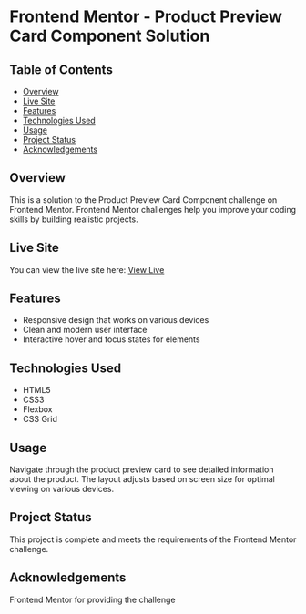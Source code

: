 # Frontend Mentor - Product Preview Card Component Solution

## Table of Contents
- [Overview](#overview)
- [Live Site](#live-site)
- [Features](#features)
- [Technologies Used](#technologies-used)
- [Usage](#usage)
- [Project Status](#project-status)
- [Acknowledgements](#acknowledgements)

## Overview
This is a solution to the Product Preview Card Component challenge on Frontend Mentor. Frontend Mentor challenges help you improve your coding skills by building realistic projects.

## Live Site
You can view the live site here: [View Live](https://coco390.github.io/product-preview-card-component-main/)

## Features
- Responsive design that works on various devices
- Clean and modern user interface
- Interactive hover and focus states for elements

## Technologies Used
- HTML5
- CSS3
- Flexbox
- CSS Grid

## Usage
Navigate through the product preview card to see detailed information about the product. The layout adjusts based on screen size for optimal viewing on various devices.

## Project Status
This project is complete and meets the requirements of the Frontend Mentor challenge.

## Acknowledgements
Frontend Mentor for providing the challenge
